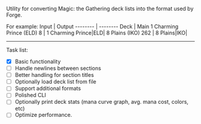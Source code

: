 Utility for converting Magic: the Gathering deck lists into the format used by Forge.

For example:
Input | Output
-------- | --------
Deck | Main
1 Charming Prince (ELD) 8 | 1 Charming Prince|ELD|
8 Plains (IKO) 262 | 8 Plains|IKO|

***


Task list:
- [x] Basic functionality
- [ ] Handle newlines between sections
- [ ] Better handling for section titles
- [ ] Optionally load deck list from file
- [ ] Support additional formats
- [ ] Polished CLI
- [ ] Optionally print deck stats (mana curve graph, avg. mana cost, colors, etc)
- [ ] Optimize performance.